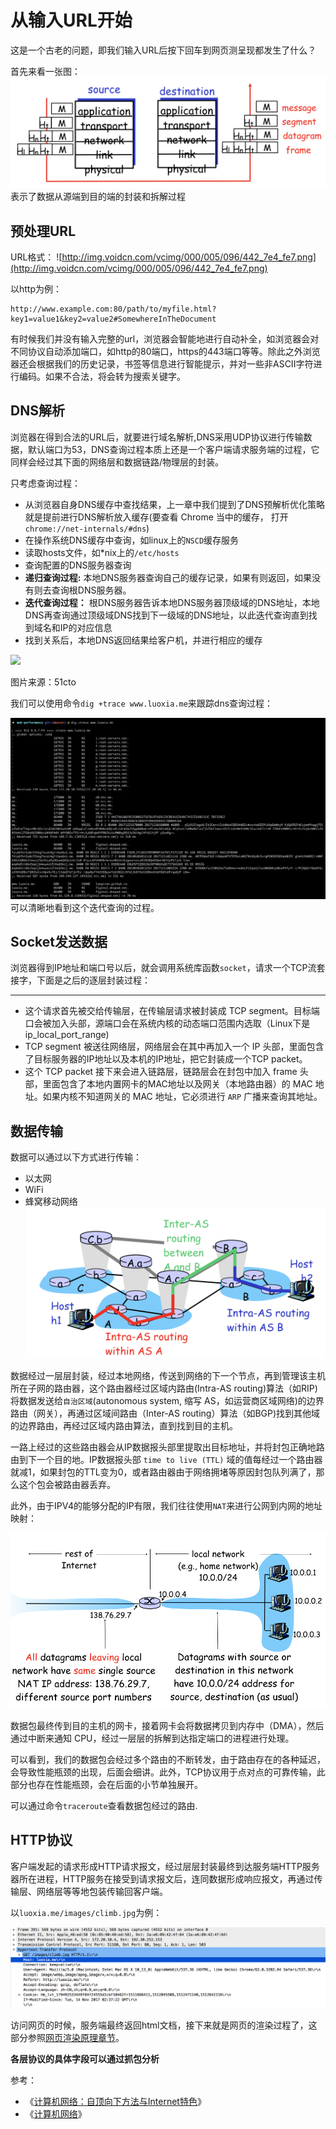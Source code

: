 # 从输入URL开始
这是一个古老的问题，即我们输入URL后按下回车到网页测呈现都发生了什么？

首先来看一张图：
![/assets/layers.png](/assets/layers.png)
表示了数据从源端到目的端的封装和拆解过程
## 预处理URL
URL格式：
![http://img.voidcn.com/vcimg/000/005/096/442_7e4_fe7.png](http://img.voidcn.com/vcimg/000/005/096/442_7e4_fe7.png)

以http为例：
```
http://www.example.com:80/path/to/myfile.html?key1=value1&key2=value2#SomewhereInTheDocument
```

有时候我们并没有输入完整的url，浏览器会智能地进行自动补全，如浏览器会对不同协议自动添加端口，如http的80端口，https的443端口等等。除此之外浏览器还会根据我们的历史记录，书签等信息进行智能提示，并对一些非ASCII字符进行编码。如果不合法，将会转为搜索关键字。

## DNS解析
浏览器在得到合法的URL后，就要进行域名解析,DNS采用UDP协议进行传输数据，默认端口为53，DNS查询过程本质上还是一个客户端请求服务端的过程，它同样会经过其下面的网络层和数据链路/物理层的封装。

只考虑查询过程：
* 从浏览器自身DNS缓存中查找结果，上一章中我们提到了DNS预解析优化策略就是提前进行DNS解析放入缓存(要查看 Chrome 当中的缓存， 打开 `chrome://net-internals/#dns`)
* 在操作系统DNS缓存中查询，如linux上的`NSCD`缓存服务
* 读取hosts文件，如*nix上的`/etc/hosts`
* 查询配置的DNS服务器查询
* **递归查询过程:** 本地DNS服务器查询自己的缓存记录，如果有则返回，如果没有则去查询根DNS服务器。
* **迭代查询过程：** 根DNS服务器告诉本地DNS服务器顶级域的DNS地址，本地DNS再查询通过顶级域DNS找到下一级域的DNS地址，以此迭代查询直到找到域名和IP的对应信息
* 找到关系后，本地DNS返回结果给客户机，并进行相应的缓存

![](/assets/dns_lookup.jpg)

图片来源：51cto

我们可以使用命令`dig +trace www.luoxia.me`来跟踪dns查询过程：

![/assets/dns.png](/assets/dns.png)
可以清晰地看到这个迭代查询的过程。

## Socket发送数据
浏览器得到IP地址和端口号以后，就会调用系统库函数`socket`，请求一个TCP流套接字，下面是之后的逐层封装过程：

---
* 这个请求首先被交给传输层，在传输层请求被封装成 TCP segment。目标端口会被加入头部，源端口会在系统内核的动态端口范围内选取（Linux下是ip_local_port_range)
* TCP segment 被送往网络层，网络层会在其中再加入一个 IP 头部，里面包含了目标服务器的IP地址以及本机的IP地址，把它封装成一个TCP packet。
* 这个 TCP packet 接下来会进入链路层，链路层会在封包中加入 frame 头部，里面包含了本地内置网卡的MAC地址以及网关（本地路由器）的 MAC 地址。如果内核不知道网关的 MAC 地址，它必须进行 `ARP` 广播来查询其地址。

## 数据传输

数据可以通过以下方式进行传输：
* 以太网
* WiFi
* 蜂窝移动网络
![](/assets/routers.png)

数据经过一层层封装，经过本地网络，传送到网络的下一个节点，再到管理该主机所在子网的路由器，这个路由器经过区域内路由(Intra-AS routing)算法（如RIP)将数据发送给`自治区域`(autonomous system, 缩写 AS，如运营商区域网络)的边界路由（网关），再通过区域间路由（Inter-AS routing）算法（如BGP)找到其他域的边界路由，再经过区域内路由算法，直到找到目的主机。

一路上经过的这些路由器会从IP数据报头部里提取出目标地址，并将封包正确地路由到下一个目的地。IP数据报头部 `time to live (TTL)` 域的值每经过一个路由器就减1，如果封包的TTL变为0，或者路由器由于网络拥堵等原因封包队列满了，那么这个包会被路由器丢弃。

此外，由于IPV4的能够分配的IP有限，我们往往使用`NAT`来进行公网到内网的地址映射：

![](/assets/nat.png)

数据包最终传到目的主机的网卡，接着网卡会将数据拷贝到内存中（DMA），然后通过中断来通知 CPU，经过一层层的拆解到达指定端口的进程进行处理。

可以看到，我们的数据包会经过多个路由的不断转发，由于路由存在的各种延迟，会导致性能瓶颈的出现，后面会细讲。此外，TCP协议用于点对点的可靠传输，此部分也存在性能瓶颈，会在后面的小节单独展开。

可以通过命令`traceroute`查看数据包经过的路由.

## HTTP协议
客户端发起的请求形成HTTP请求报文，经过层层封装最终到达服务端HTTP服务器所在进程，HTTP服务在接受到请求报文后，连同数据形成响应报文，再通过传输层、网络层等等地包装传输回客户端。

以`luoxia.me/images/climb.jpg`为例：

![/assets/http-luoxia.png](/assets/http-luoxia.png)

访问网页的时候，服务端最终返回html文档，接下来就是网页的渲染过程了，这部分参照[网页渲染原理章节](/网页渲染原理/README.md)。

**各层协议的具体字段可以通过抓包分析**

参考：

* 《[计算机网络：自顶向下方法与Internet特色](http://book.douban.com/subject/1391207/)》
* 《[计算机网络](http://book.douban.com/subject/10510747/)》